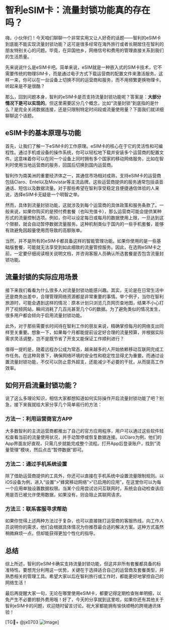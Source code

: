 # 智利eSIM卡：流量封锁功能真的存在吗？

嗨，小伙伴们！今天咱们聊聊一个非常实用又让人好奇的话题——智利的eSIM卡到底能不能实现流量封锁功能？这可是很多经常在海外旅行或者长期居住在智利的朋友特别关心的问题。毕竟，在异国他乡，网络信号和费用的管理直接关系到我们的生活质量。

先来说说什么是eSIM卡吧。简单来说，eSIM就是一种嵌入式的SIM卡技术，它不需要传统的物理SIM卡，而是通过电子方式下载运营商的配置文件来激活服务。这样一来，你可以在一台设备上切换不同的运营商和服务，而不用频繁更换物理卡。听起来是不是很酷？

那么，回到问题本身，智利的eSIM卡是否支持流量封锁功能呢？答案是：**大部分情况下是可以实现的**。但这里需要区分几个概念，比如“流量封锁”到底指的是什么？是完全关闭数据连接，还是只限制特定时间段或流量使用量？下面我们就详细聊聊这个话题。

## eSIM卡的基本原理与功能

首先，让我们了解一下eSIM卡的工作原理。eSIM卡的核心在于它的灵活性和可编程性。通过手机或设备的操作系统，你可以轻松地下载并安装多个运营商的配置文件。这意味着你可以在同一个设备上同时拥有多个国家的移动网络服务，比如在智利时使用当地运营商的服务，回国后切换到国内运营商。

智利作为南美洲的重要经济体之一，其通信市场相对成熟，支持eSIM卡的运营商包括Claro、Entel以及Movistar等主流品牌。这些运营商提供的服务通常包括语音通话、短信以及数据流量。对于那些希望在智利享受稳定且便捷通信体验的人来说，选择eSIM卡无疑是一个明智之举。

然而，具体到流量封锁功能，这就涉及到每个运营商的具体政策和服务条款了。一般来说，如果你购买的是预付费套餐（也叫充值卡），那么运营商可能会提供某种形式的流量控制选项。例如，你可以设定每日或每月的数据使用上限，一旦达到这个限额，就会自动暂停数据流量服务。这种机制类似于国内的一些手机套餐，能够有效避免因超量使用而导致的高额账单。

当然，并不是所有的eSIM卡都具备这样的智能管理功能。如果你使用的是一些基础版套餐，可能就无法享受到如此细致的流量管控服务。因此，在选购eSIM卡之前，一定要仔细阅读相关说明文档，并咨询客服人员确认所选套餐是否包含流量封锁功能。

## 流量封锁的实际应用场景

接下来我们看看为什么很多人对流量封锁功能感兴趣。其实，无论是在日常生活中还是商务出差中，合理管理网络资源都是非常重要的事情。举个例子，当你在智利旅游时，可能会遇到这样的情况：原本计划只浏览几页网页查地图，结果不小心打开了视频网站，瞬间消耗了几百兆甚至几个G的数据。为了避免类似的情况发生，很多用户都会倾向于启用流量封锁功能。

此外，对于那些需要长时间待在智利工作的朋友来说，精确掌控每月的网络支出同样至关重要。想象一下，如果每个月都能提前设定好合理的流量预算，并根据实际需求灵活调整，岂不是既节省了开支又能保证工作顺利进行？

值得一提的是，随着远程办公成为常态，越来越多的人开始依赖移动互联网完成工作任务。在这种背景下，确保网络环境的安全性和稳定性显得尤为重要。而通过设置流量封锁功能，不仅可以防止意外超支，还能减少不必要的干扰，从而提高工作效率。

## 如何开启流量封锁功能？

说了这么多理论知识，相信大家都想知道如何实际操作开启流量封锁功能了吧？别急，接下来我就给大家分享几个简单易行的方法：

### 方法一：利用运营商官方APP
大多数智利的主流运营商都推出了自己的官方应用程序，用户可以通过这些软件轻松查看当前的流量使用状况，并手动暂停或恢复数据连接。以Claro为例，他们的App界面友好直观，只需几步就能完成整个流程。打开App后登录账户，找到“流量管理”模块，然后点击“暂停数据”即可。

### 方法二：通过手机系统设置
除了借助运营商提供的工具外，你还可以直接在手机系统中设置流量限制规则。以iOS设备为例，进入“设置”>“蜂窝移动网络”>“已启用的应用”，在这里你可以为每一个应用单独设置数据权限。当某个应用尝试访问互联网时，系统会自动检查该应用是否已被允许使用数据，如果没有，则会阻止其联网请求。

### 方法三：联系客服寻求帮助
如果你觉得上述两种方法过于复杂，也可以直接拨打运营商的客服热线，向工作人员说明你的需求，他们会根据具体情况为你推荐最合适的解决方案。这种方式虽然稍微麻烦一点，但却能获得更加个性化的指导。

## 总结

综上所述，智利的eSIM卡确实支持流量封锁功能，但这并非所有套餐都具备的标准特性。要想充分利用这一优势，关键在于选择适合自己的运营商及套餐类型，并熟悉相关的管理工具。希望大家以后在智利旅行或工作时，都能更好地掌控自己的网络生活！

最后再提醒大家一句，无论在哪里使用eSIM卡，都要记得定期检查账单明细，以免产生不必要的额外费用哦！好了，今天的分享就到这里啦，如果你还有其他关于智利eSIM卡的问题，欢迎随时留言讨论。祝大家都能拥有愉快顺畅的跨境通讯体验！

[TG💪+ @jx0703 ![Image](https://github.com/user-attachments/assets/dbca1d08-cadb-493c-b0ec-ad6f7a83f270)]